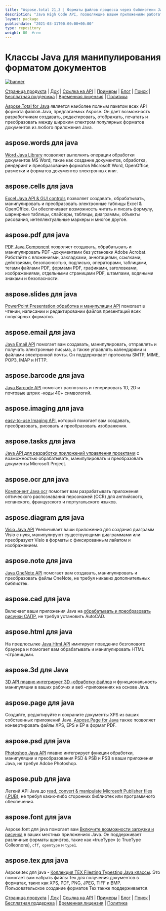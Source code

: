 ```yaml
---
title: "Aspose.total 21,3 | Форматы файлов процесса через библиотеки Java" 
description: "Java High Code API, позволяющие вашим приложениям работать с форматами файлов Microsoft Word, Excel, PowerPoint, Outlook, OneNote, 3D, CAD, PDF, ГИС, электронной почты, HTML и т. Д." 
layout: package
publishdate: "2021-03-31T00:00:00+00:00"
type: repository
weight: 00	#rem
---
```


# Классы Java для манипулирования форматом документов
[![banner](../aspose_total-for-java-banner.png)](./)

[Страница продукта](https://products.aspose.com/total/java/) | [Док](https://docs.aspose.com/total/java/) | [Ссылка на API](https://apireference.aspose.com/) | [Примеры](http://aspose.github.io) | [Блог](https://blog.aspose.com/category/total/) | [Поиск](https://search.aspose.com/) | [Бесплатная поддержка](https://forum.aspose.com/) | [Временная лицензия](https://purchase.aspose.com/temporary-license) | [Политика](https://purchase.aspose.com/policies)

[Aspose.Total for Java](https://docs.aspose.com/total/java/) является наиболее полным пакетом всех API формата файлов Java, предлагаемых Aspose. Он дает возможность разработчикам создавать, редактировать, отображать, печатать и преобразовать между широким спектром популярных форматов документов из любого приложения Java.

## aspose.words для java

[Word Java Library](https://products.aspose.com/words/java/) позволяет выполнять операции обработки документов MS Word, такие как создание документов, обработка, рендеринг и преобразование форматов Microsoft Word, OpenOffice, разметки и форматов документов электронных книг.

## aspose.cells для java

[Excel Java API & GUI controls](https://products.aspose.com/cells/java/) позволяет создавать, обрабатывать, манипулировать и преобразовать электронные таблицы Excel & OpenOffice. Он обеспечивает возможность читать и писать формулу, шарнирные таблицы, слайсеры, таблицы, диаграммы, объекты рисования, интеллектуальные маркеры и многое другое.

## aspose.pdf для java

[PDF Java Component](https://products.aspose.com/pdf/java/) позволяет создавать, обрабатывать и манипулировать PDF -документами без установки Adobe Acrobat. Работайте с вложениями, закладками, аннотациями, ссылками, действиями, безопасностью, подписью, операторами, таблицами, тегами файлами PDF, формами PDF, графиками, заголовками, изображениями, отдельными страницами PDF, штампами, водяными знаками и безопасности.

## aspose.slides для java

[PowerPoint Presentation обработка и манипуляции API](https://products.aspose.com/slides/java/) помогает в чтении, написании и редактировании файлов презентаций всех популярных форматов.

## aspose.email для java

[Java Email API](https://products.aspose.com/email/java/) помогает вам создавать, манипулировать, отправлять и получать электронные письма, а также управлять календарями и файлами электронной почты. Он поддерживает протоколы SMTP, MIME, POP3, IMAP и HTTP.

## aspose.barcode для java

[Java Barcode API](https://products.aspose.com/barcode/java/) помогает распознать и генерировать 1D, 2D и почтовые штрих -коды 40+ символогий.

## aspose.imaging для java

[easy-to-use Imaging API](https://products.aspose.com/imaging/java/), который помогает вам создавать, преобразовать, рисовать и преобразовать изображения.

## aspose.tasks для java

[Java API для разработки приложений управления проектами](https://products.aspose.com/tasks/java/) с возможностью обрабатывать, манипулировать и преобразовать документы Microsoft Project.

## aspose.ocr для java

[Компонент Java ocr](https://products.aspose.com/ocr/java/) помогает вам разрабатывать приложения оптического распознавания персонажей (OCR) для английского, испанского, французского и португальского языков.

## aspose.diagram для java

[Visio Java API](https://products.aspose.com/diagram/java/) Увеличивает ваши приложения для создания диаграмм Visio с нуля, манипулируют существующими диаграммами или преобразуют Visio в форматы с фиксированным лайатом и изображением.

## aspose.note для java

[Java OneNote API](https://products.aspose.com/note/java/) помогает вам создавать, манипулировать и преобразовать файлы OneNote, не требуя никаких дополнительных библиотек.

## aspose.cad для java

Включает ваши приложения Java на [обрабатывать и преобразовать рисунки САПР](https://products.aspose.com/cad/java/), не требуя установить AutoCAD.

## aspose.html для java

На предпосылке [Java Html API](https://products.aspose.com/html/java/) имитирует поведение безголового браузера и помогает вам обрабатывать и манипулировать HTML -страницами.

## aspose.3d для Java

[3D API плавно интегрирует 3D -обработку файлов](https://products.aspose.com/3d/java/) и функциональность манипуляции в ваших рабочих и веб -приложениях на основе Java.

## aspose.page для java

Создайте, редактируйте и сохраните документы XPS из ваших собственных приложений Java. [Aspose.Page for Java](https://products.aspose.com/page/java/) также позволяет конвертировать файлы XPS, EPS и EP в формат PDF.

## aspose.psd для java

[Photoshop Java API](https://products.aspose.com/psd/java/) плавно интегрирует функции обработки, манипуляции и преобразования PSD & PSB и PSB в ваши приложения Java, не требуя Adobe Photoshop.

## aspose.pub для java

Легкий API Java до [read, convert & manipulate Microsoft Publisher files (.PUB)](https://products.aspose.com/pub/java/), не требуя каких-либо сторонних библиотек или программного обеспечения.

## aspose.font для java

Aspose.font для java помогает вам [Включите возможности загрузки и рисунка](https://products.aspose.com/font/java/) в ваших местных приложениях Java. Он поддерживает различные форматы шрифтов, такие как «trueType» (с TrueType Colleonons), `cff`,` opentype` и `type1`.

## aspose.tex для java

Aspose.tex для java - [Коллекция TEX Filesting Typesting Java классы](https://products.aspose.com/tex/java/). Это помогает вам набрать файлы Tex для получения документов в форматах, таких как XPS, PDF, PNG, JPEG, TIFF и BMP. Пользовательское создание форматов Tex также поддерживается.

[Страница продукта](https://products.aspose.com/total/java/) | [Док](https://docs.aspose.com/total/java/) | [Ссылка на API](https://apireference.aspose.com/) | [Примеры](http://aspose.github.io) | [Блог](https://blog.aspose.com/category/total/) | [Поиск](https://search.aspose.com/) | [Бесплатная поддержка](https://forum.aspose.com/) | [Временная лицензия](https://purchase.aspose.com/temporary-license) | [Политика](https://purchase.aspose.com/policies)
